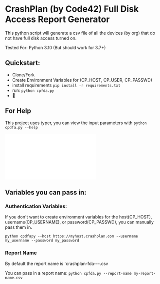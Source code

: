 # CrashPlan (by Code42) Full Disk Access Report Generator

This python script will generate a csv file of all the devices (by org) that do not have full disk
access turned on.

Tested For: Python 3.10 (But should work for 3.7+)

## Quickstart:

* Clone/Fork
* Create Environment Variables for (CP_HOST, CP_USER, CP_PASSWD)
* install requirements `pip install -r requirements.txt`
* run: `python cpfda.py`
* 🥳


## For Help
This project uses typer, you can view the input parameters with `python cpdfa.py --help`

![Output of `python cpdfa.py --help`](./assets/completion.py)

## Variables you can pass in:

### Authentication Variables:
If you don't want to create environment variables for the host(CP_HOST), username(CP_USERNAME), or
password(CP_PASSWD), you can manually pass them in. 

`python cpdfapy --host https://myhost.crashplan.com --username my_username --password my_password` 

### Report Name
By default the report name is
`crashplan-fda-<year>-<month>-<day>.csv

You can pass in a report name:
`python cpfda.py --report-name my-report-name.csv`
